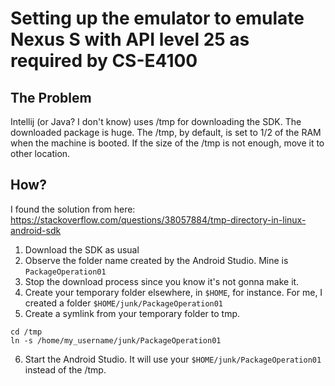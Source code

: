 # Setting up the emulator to emulate Nexus S with API level 25 as required by CS-E4100

## The Problem
Intellij (or Java? I don't know) uses /tmp for downloading the SDK. The downloaded package is huge. The /tmp, by default, is set to 1/2 of the RAM when the machine is booted. If the size of the /tmp is not enough, move it to other location.

## How?
I found the solution from here: https://stackoverflow.com/questions/38057884/tmp-directory-in-linux-android-sdk

1. Download the SDK as usual
2. Observe the folder name created by the Android Studio. Mine is `PackageOperation01`
3. Stop the download process since you know it's not gonna make it.
4. Create your temporary folder elsewhere, in `$HOME`, for instance. For me, I created a folder `$HOME/junk/PackageOperation01`
5. Create a symlink from your temporary folder to tmp.
```
cd /tmp
ln -s /home/my_username/junk/PackageOperation01
```
6. Start the Android Studio. It will use your `$HOME/junk/PackageOperation01` instead of the /tmp.